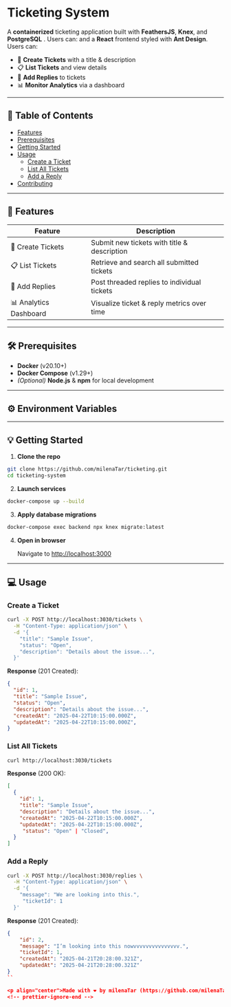 

# Ticketing System 

A **containerized** ticketing application built with **FeathersJS**, **Knex**, and **PostgreSQL** . Users can:
and a **React** frontend styled with **Ant Design**. Users can:
- 📝 **Create Tickets** with a title & description
- 📋 **List Tickets** and view details
- 💬 **Add Replies** to tickets
- 📊 **Monitor Analytics** via a dashboard

---

## 📖 Table of Contents

- [Features](#-features)
- [Prerequisites](#-prerequisites)
- [Getting Started](#-getting-started)
- [Usage](#-usage)
  - [Create a Ticket](#create-a-ticket)
  - [List All Tickets](#list-all-tickets)
  - [Add a Reply](#add-a-reply)
- [Contributing](#-contributing)

---

## 🚀 Features

| Feature              | Description                                         |
| -------------------- | --------------------------------------------------- |
| 📝 Create Tickets    | Submit new tickets with title & description         |
| 📋 List Tickets      | Retrieve and search all submitted tickets           |
| 💬 Add Replies       | Post threaded replies to individual tickets         |
| 📊 Analytics Dashboard | Visualize ticket & reply metrics over time         |

---

## 🛠️ Prerequisites

- **Docker** (v20.10+)
- **Docker Compose** (v1.29+)
- *(Optional)* **Node.js** & **npm** for local development

---

## ⚙️ Environment Variables

---

## 💡 Getting Started

1. **Clone the repo**

```bash
git clone https://github.com/milenaTar/ticketing.git
cd ticketing-system
```

2. **Launch services**

```bash
docker-compose up --build
```

3. **Apply database migrations**

```bash
docker-compose exec backend npx knex migrate:latest
```

4. **Open in browser**

   Navigate to [http://localhost:3000](http://localhost:3000)

---

## 💻 Usage

### Create a Ticket

```bash
curl -X POST http://localhost:3030/tickets \
  -H "Content-Type: application/json" \
  -d '{
    "title": "Sample Issue",
    "status": "Open",
    "description": "Details about the issue...",
  }'
```

**Response** (201 Created):

```json
{
  "id": 1,
  "title": "Sample Issue",
  "status": "Open",
  "description": "Details about the issue...",
  "createdAt": "2025-04-22T10:15:00.000Z",
  "updatedAt": "2025-04-22T10:15:00.000Z",
}
```

### List All Tickets

```bash
curl http://localhost:3030/tickets
```

**Response** (200 OK):

```json
[
  {
    "id": 1,
    "title": "Sample Issue",
    "description": "Details about the issue...",
    "createdAt": "2025-04-22T10:15:00.000Z",
    "updatedAt": "2025-04-22T10:15:00.000Z",
     "status": "Open" | "Closed",
  }
]
```

### Add a Reply

```bash
curl -X POST http://localhost:3030/replies \
  -H "Content-Type: application/json" \
  -d '{
    "message": "We are looking into this.",
     "ticketId": 1
  }'
```

**Response** (201 Created):

```json
{
    "id": 2,
    "message": "I’m looking into this nowvvvvvvvvvvvvvvv.",
    "ticketId": 1,
    "createdAt": "2025-04-21T20:28:00.321Z",
    "updatedAt": "2025-04-21T20:28:00.321Z"
}
``

<p align="center">Made with ❤️ by milenaTar (https://github.com/milenaTar)</p>
<!-- prettier-ignore-end -->

